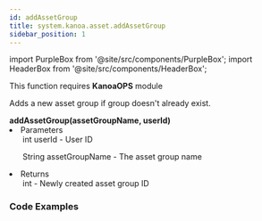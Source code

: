 ```yaml
---
id: addAssetGroup
title: system.kanoa.asset.addAssetGroup
sidebar_position: 1
---
```

import PurpleBox from '@site/src/components/PurpleBox';
import HeaderBox from '@site/src/components/HeaderBox';


<PurpleBox>This function requires <b>KanoaOPS</b> module</PurpleBox>

<HeaderBox header="Description">Adds a new asset group if group doesn't already exist.</HeaderBox>

<HeaderBox header="Syntax">
    <b>addAssetGroup(assetGroupName, userId)</b>
    <li> Parameters <br />
        <ul>int userId - User ID <br /></ul>
        <ul>String assetGroupName - The asset group name<br /> </ul>
    </li>
    <li> Returns <br />
        <ul>int - Newly created asset group ID<br /> </ul>
    </li>
</HeaderBox>

### Code Examples

```py


```